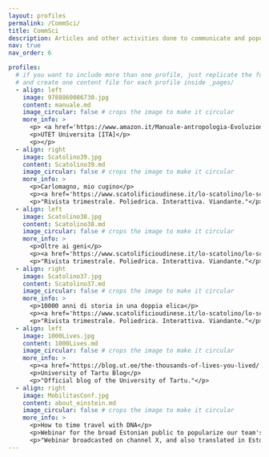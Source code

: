 ```yaml
---
layout: profiles
permalink: /CommSci/
title: CommSci
description: Articles and other activities done to communicate and popularizing scientific concepts to a broad audience
nav: true
nav_order: 6

profiles:
  # if you want to include more than one profile, just replicate the following block
  # and create one content file for each profile inside _pages/
  - align: left
    image: 9788860086730.jpg
    content: manuale.md
    image_circular: false # crops the image to make it circular
    more_info: >
      <p> <a href='https://www.amazon.it/Manuale-antropologia-Evoluzione-biodiversit%C3%A0-umana/dp/8860086736'>Manuale di Antropologia, Evoluzione e Biodiversita Umana</a></p>
      <p>UTET Universita [ITA]</p>
      <p></p>
  - align: right
    image: Scatolino39.jpg
    content: Scatolino39.md
    image_circular: false # crops the image to make it circular
    more_info: >
      <p>Carlomagno, mio cugino</p>
      <p><a href='https://www.scatolificioudinese.it/lo-scatolino/lo-scatolino-39/?p=0'>Scatolino n. 39 [ITA]</a></p>
      <p>"Rivista trimestrale. Poliedrica. Interattiva. Viandante."</p>
  - align: left
    image: Scatolino38.jpg
    content: Scatolino38.md
    image_circular: false # crops the image to make it circular
    more_info: >
      <p>Oltre ai geni</p>
      <p><a href='https://www.scatolificioudinese.it/lo-scatolino/lo-scatolino-38/?p=0'>Scatolino n. 38 [ITA]</a></p>
      <p>"Rivista trimestrale. Poliedrica. Interattiva. Viandante."</p>
  - align: right
    image: Scatolino37.jpg
    content: Scatolino37.md
    image_circular: false # crops the image to make it circular
    more_info: >
      <p>10000 anni di storia in una doppia elica</p>
      <p><a href='https://www.scatolificioudinese.it/lo-scatolino/lo-scatolino-37/?p=0'>Scatolino n. 37 [ITA]</a></p>
      <p>"Rivista trimestrale. Poliedrica. Interattiva. Viandante."</p>
  - align: left
    image: 1000Lives.jpg
    content: 1000Lives.md
    image_circular: false # crops the image to make it circular
    more_info: >
      <p><a href='https://blog.ut.ee/the-thousands-of-lives-you-lived/'>The thousands of lives you lived</a></p>
      <p>University of Tartu Blog</p>
      <p>"Official blog of the University of Tartu."</p>
  - align: right
    image: MobilitasConf.jpg
    content: about_einstein.md
    image_circular: false # crops the image to make it circular
    more_info: >
      <p>How to time travel with DNA</p>
      <p>Webinar for the broad Estonian public to popularize our team's research</p>
      <p>"Webinar broadcasted on channel X, and also translated in Estonian"</p>
---
```

